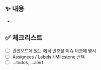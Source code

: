 ## ✨ 내용

-

## ✅ 체크리스트

- [ ] 칸반보드에 있는 에픽 번호를 이슈 이름에 명시
- [ ] Assignees / Labels / Milestone 선택
- [ ] ...todos, ...alert

